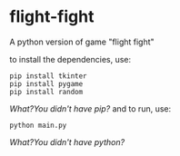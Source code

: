 # flight-fight
A python version of game "flight fight"

to install the dependencies, use:
```shell
pip install tkinter
pip install pygame
pip install random
```
*What?You didn't have pip?*
and to run, use:
```shell
python main.py
```
*What?You didn't have python?*
